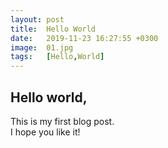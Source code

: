 ```yaml
---
layout: post
title:  Hello World
date:   2019-11-23 16:27:55 +0300
image:  01.jpg
tags:   [Hello,World]
---
```

## Hello world,    
This is my first blog post.    
I hope you like it!   

